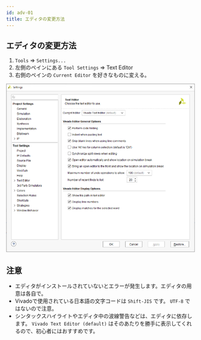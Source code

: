 ```yaml
---
id: adv-01
title: エディタの変更方法
---
```


## エディタの変更方法
1. `Tools` => `Settings...`
2. 左側のペインにある `Tool Settings` => Text Editor
3. 右側のペインの `Current Editor` を好きなものに変える。

![editor](assets/adv/editor.png)


## 注意
- エディタがインストールされていないとエラーが発生します。エディタの用意は各自で。
- Vivadoで使用されている日本語の文字コードは `Shift-JIS` です。 `UTF-8` ではないので注意。
- シンタックスハイライトやエディタ中の波線警告などは、エディタに依存します。
`Vivado Text Editor (default)` はそのあたりを勝手に表示してくれるので、初心者にはおすすめです。